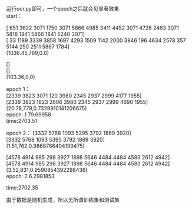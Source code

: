 运行ocr.py即可，一个epoch之后就会见显著效果  
start：

[ 651 3622 3071 1750 3071 5866 4985 3411 4452 3071 4726 2463 3071 5818
 1841 5866 1841 5240 3071]  
[  33 1189 3339 3858 1697 4293 1509 1142 2000 3846  196 4634 2578  357
 5144  250 2511 5867 1784]  
(1036.45,799,0.0)  
  
[]  
[]  
(103.36,0,0)  
  
  
epoch 1：  
[2339 3823 3071  120 3980 2345 2937 2999 4177 1955]  
[2339 3823 1823 2606 3980 2345 2937 2999 4690 1955]  
(20.78,779,0.7329910141206675)  
epoch: 1 79.69958  
time:2703.51  
  

epoch 2： 
[3332 5768 1093 5395 3792 1869 3920]  
[3332 5768 1093 5395 3792 1869 3920]  
(1.51,762,0.9868766404199475)  
  
[4578 4914  985  298 3927 1898 5646 4484 4484 4583 2612 4942]  
[4578 4914  985  298 3927 1898 5646 4484 4484 4583 2612 4942]  
(3.52,831,0.9590854392298436)  
epoch: 2 6.2981853  
  
time:2702.35  

由于数据是随机生成，所以无所谓训练集和测试集